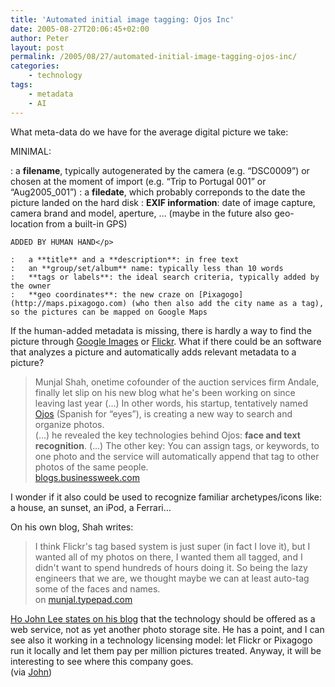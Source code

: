 ```yaml
---
title: 'Automated initial image tagging: Ojos Inc'
date: 2005-08-27T20:06:45+02:00
author: Peter
layout: post
permalink: /2005/08/27/automated-initial-image-tagging-ojos-inc/
categories:
    - technology
tags:
    - metadata
    - AI
---
```

What meta-data do we have for the average digital picture we take:

MINIMAL:</p> 
:   a **filename**, typically autogenerated by the camera (e.g. &#8220;DSC0009&#8221;) or chosen at the moment of import (e.g. &#8220;Trip to Portugal 001&#8221; or &#8220;Aug2005_001&#8221;) 
:   a **filedate**, which probably correponds to the date the picture landed on the hard disk 
:   **EXIF information**: date of image capture, camera brand and model, aperture, &#8230; (maybe in the future also geo-location from a built-in GPS)</p> 
    
    ADDED BY HUMAN HAND</p> 
    
    :   a **title** and a **description**: in free text 
    :   an **group/set/album** name: typically less than 10 words 
    :   **tags or labels**: the ideal search criteria, typically added by the owner 
    :   **geo coordinates**: the new craze on [Pixagogo](http://maps.pixagogo.com) (who then also add the city name as a tag), so the pictures can be mapped on Google Maps 

If the human-added metadata is missing, there is hardly a way to find the picture through [Google Images](http://images.google.com/) or [Flickr](http://www.flickr.com/photos/search/). What if there could be an software that analyzes a picture and automatically adds relevant metadata to a picture?

> Munjal Shah, onetime cofounder of the auction services firm Andale, finally let slip on his new blog what he's been working on since leaving last year (&#8230;) In other words, his startup, tentatively named [Ojos](http://www.ojos-inc.com/) (Spanish for &#8220;eyes&#8221;), is creating a new way to search and organize photos.  
> (&#8230;) he revealed the key technologies behind Ojos: **face and text recognition**. (&#8230;) The other key: You can assign tags, or keywords, to one photo and the service will automatically append that tag to other photos of the same people.  
> [blogs.businessweek.com](http://blogs.businessweek.com/the_thread/techbeat/archives/2005/08/_its_also_an_ex.html)

I wonder if it also could be used to recognize familiar archetypes/icons like: a house, an sunset, an iPod, a Ferrari&#8230;

On his own blog, Shah writes:

> I think Flickr's tag based system is just super (in fact I love it), but I wanted all of my photos on there, I wanted them all tagged, and I didn't want to spend hundreds of hours doing it. So being the lazy engineers that we are, we thought maybe we can at least auto-tag some of the faces and names.  
> on [munjal.typepad.com](http://munjal.typepad.com/recognizing_deven/2005/08/us_in_business_.html)

[Ho John Lee states on his blog](http://www.hojohnlee.com/weblog/?p=250) that the technology should be offered as a web service, not as yet another photo storage site. He has a point, and I can see also it working in a technology licensing model: let Flickr or Pixagogo run it locally and let them pay per million pictures treated. Anyway, it will be interesting to see where this company goes.  
(via [John](http://www.baeyens.net/baeyens/view.php?id=1318))
